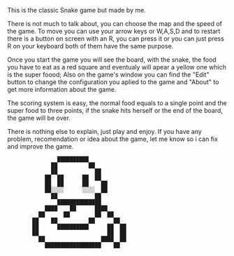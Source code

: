 This is the classic Snake game but made by me.

There is not much to talk about, you can choose the map and the speed of the game.
To move you can use your arrow keys or W,A,S,D and to restart there is a button on screen
with an R, you can press it or you can just press R on your keyboard both of them have the 
same purpose.

Once you start the game you will see the board, with the snake, the food you have to eat
as a red square and eventualy will apear a yellow one which is the super foood; Also on
the game's window you can find the "Edit" button to change the configuration you aplied
to the game and "About" to get more information about the game.

The scoring system is easy, the normal food equals to a single point and the super food
to three points, if the snake hits herself or the end of the board, the game will be over.

There is nothing else to explain, just play and enjoy. If you have any problem, recomendation
or idea about the game, let me know so i can fix and improve the game.
            
                    ██████████            
                  ██          ██          
                  ██            ██        
                ██  ██      ██  ██        
                ██  ██      ██    ██      
                ██░░░░      ░░░░  ██      
                  ██            ██        
                    ██████████████        
                ████    ██      ████      
              ██      ██        ██  ██    
            ██    ██          ██      ██  
            ██      ██████████      ██  ██
            ██                      ██  ██
              ██                  ████  ██
                ██████████████████    ██  
